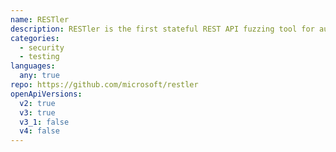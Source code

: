 ```yaml
---
name: RESTler
description: RESTler is the first stateful REST API fuzzing tool for automatically testing cloud services through their REST APIs and finding security and reliability bugs in these services. RESTler analyzes the OpenAPI description of a cloud service, and then generates and executes tests that exercise the service through its REST API.  During testing, it checks for specific classes of bugs and dynamically learns how the service behaves from prior service responses.
categories:
  - security
  - testing
languages:
  any: true
repo: https://github.com/microsoft/restler
openApiVersions:
  v2: true
  v3: true
  v3_1: false
  v4: false
---
```

